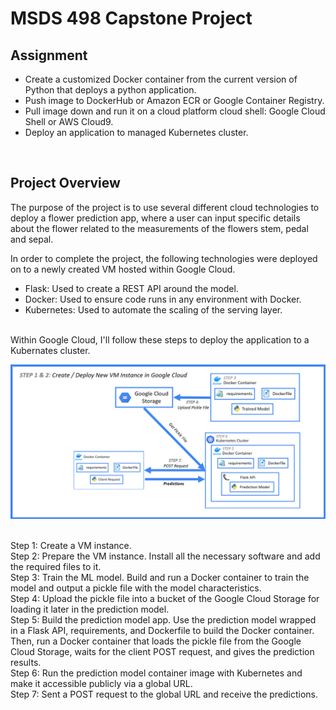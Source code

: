 # MSDS 498 Capstone Project

## Assignment
- Create a customized Docker container from the current version of Python that deploys a python application.
- Push image to DockerHub or Amazon ECR or Google Container Registry.
- Pull image down and run it on a cloud platform cloud shell:  Google Cloud Shell or AWS Cloud9.
- Deploy an application to managed Kubernetes cluster.
<br />

## Project Overview
The purpose of the project is to use several different cloud technologies to deploy a flower prediction app, where a user can input specific details about the flower related to the measurements of the flowers stem, pedal and sepal.

In order to complete the project, the following technologies were deployed on to a newly created VM hosted within Google Cloud.
<br />
  - Flask: Used to create a REST API around the model.
  - Docker: Used to ensure code runs in any environment with Docker.
  - Kubernetes: Used to automate the scaling of the serving layer.

<br />
Within Google Cloud, I'll follow these steps to deploy the application to a Kubernates cluster. 
<br />

![Architecture Diagram](MSDS_498_P1_JPG_Diagram_R1.png)

<br />
Step 1: Create a VM instance.
<br />
Step 2: Prepare the VM instance. Install all the necessary software and add the required files to it.
<br />
Step 3: Train the ML model. Build and run a Docker container to train the model and output a pickle file with the model characteristics.
<br />
Step 4: Upload the pickle file into a bucket of the Google Cloud Storage for loading it later in the prediction model.
<br />
Step 5: Build the prediction model app. Use the prediction model wrapped in a Flask API, requirements, and Dockerfile to build the Docker container. Then, run a Docker container that loads the pickle file from the Google Cloud Storage, waits for the client POST request, and gives the prediction results.
<br />
Step 6: Run the prediction model container image with Kubernetes and make it accessible publicly via a global URL.
<br />
Step 7: Sent a POST request to the global URL and receive the predictions.
<br />


